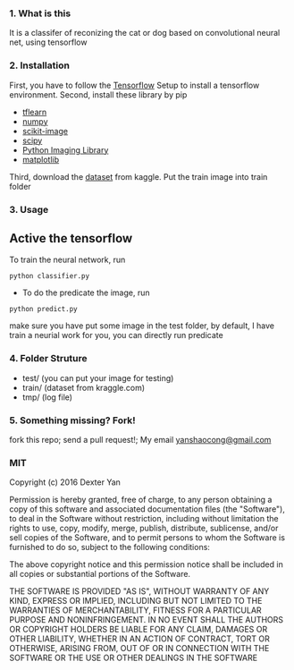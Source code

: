 ### 1. What is this
It is a classifer of reconizing the cat or dog based on convolutional neural net, using tensorflow

### 2. Installation
First, you have to follow the [Tensorflow](https://www.tensorflow.org/versions/r0.11/get_started/os_setup.html#download-and-setup) Setup to install a tensorflow environment.
Second, install these library by pip
- [tflearn](https://github.com/tflearn/tflearn)
- [numpy](http://www.numpy.org/)
- [scikit-image](http://scikit-image.org/)
- [scipy](https://www.scipy.org/)
- [Python Imaging Library](http://www.pythonware.com/products/pil/)
- [matplotlib](http://matplotlib.org/)

Third, download the [dataset](https://www.kaggle.com/c/dogs-vs-cats/data) from  kaggle. Put the train image into train folder

### 3. Usage
Active the tensorflow
-
To train the neural network, run
```
python classifier.py
```

- To do the predicate the image, run
```
python predict.py
```
make sure you have put some image in the test folder, by default, I have train a neurial work for you, you can directly run predicate

### 4. Folder Struture
- test/ (you can put your image for testing)
- train/ (dataset from kraggle.com)
- tmp/ (log file)

### 5. Something missing? Fork!
fork this repo; send a pull request!; My email yanshaocong@gmail.com

### MIT

Copyright (c) 2016 Dexter Yan

Permission is hereby granted, free of charge, to any person obtaining a copy of this software and associated documentation files (the "Software"), to deal in the Software without restriction, including without limitation the rights to use, copy, modify, merge, publish, distribute, sublicense, and/or sell copies of the Software, and to permit persons to whom the Software is furnished to do so, subject to the following conditions:

The above copyright notice and this permission notice shall be included in all copies or substantial portions of the Software.

THE SOFTWARE IS PROVIDED "AS IS", WITHOUT WARRANTY OF ANY KIND, EXPRESS OR IMPLIED, INCLUDING BUT NOT LIMITED TO THE WARRANTIES OF MERCHANTABILITY, FITNESS FOR A PARTICULAR PURPOSE AND NONINFRINGEMENT. IN NO EVENT SHALL THE AUTHORS OR COPYRIGHT HOLDERS BE LIABLE FOR ANY CLAIM, DAMAGES OR OTHER LIABILITY, WHETHER IN AN ACTION OF CONTRACT, TORT OR OTHERWISE, ARISING FROM, OUT OF OR IN CONNECTION WITH THE SOFTWARE OR THE USE OR OTHER DEALINGS IN THE SOFTWARE
